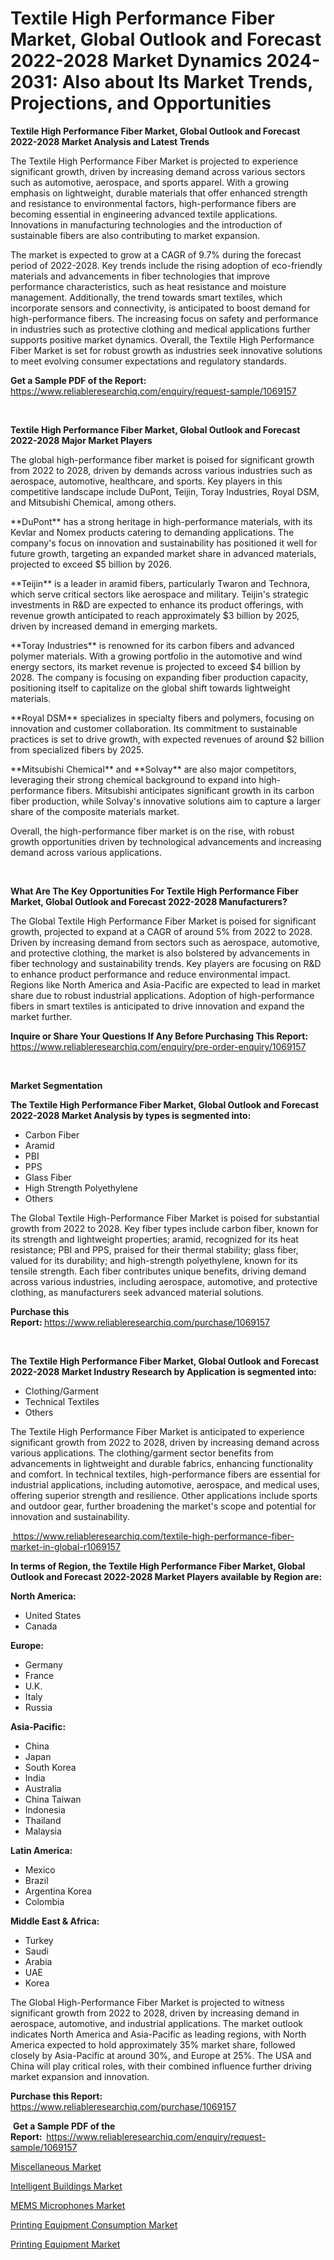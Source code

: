 <p><h1>Textile High Performance Fiber Market, Global Outlook and Forecast 2022-2028 Market Dynamics 2024-2031: Also about Its Market Trends, Projections, and Opportunities</h1></p><p><strong>Textile High Performance Fiber Market, Global Outlook and Forecast 2022-2028 Market Analysis and Latest Trends</strong></p>
<p><p>The Textile High Performance Fiber Market is projected to experience significant growth, driven by increasing demand across various sectors such as automotive, aerospace, and sports apparel. With a growing emphasis on lightweight, durable materials that offer enhanced strength and resistance to environmental factors, high-performance fibers are becoming essential in engineering advanced textile applications. Innovations in manufacturing technologies and the introduction of sustainable fibers are also contributing to market expansion.</p><p>The market is expected to grow at a CAGR of 9.7% during the forecast period of 2022-2028. Key trends include the rising adoption of eco-friendly materials and advancements in fiber technologies that improve performance characteristics, such as heat resistance and moisture management. Additionally, the trend towards smart textiles, which incorporate sensors and connectivity, is anticipated to boost demand for high-performance fibers. The increasing focus on safety and performance in industries such as protective clothing and medical applications further supports positive market dynamics. Overall, the Textile High Performance Fiber Market is set for robust growth as industries seek innovative solutions to meet evolving consumer expectations and regulatory standards.</p></p>
<p><strong>Get a Sample PDF of the Report:&nbsp;</strong> <a href="https://www.reliableresearchiq.com/enquiry/request-sample/1069157">https://www.reliableresearchiq.com/enquiry/request-sample/1069157</a></p>
<p>&nbsp;</p>
<p><strong>Textile High Performance Fiber Market, Global Outlook and Forecast 2022-2028 Major Market Players</strong></p>
<p><p>The global high-performance fiber market is poised for significant growth from 2022 to 2028, driven by demands across various industries such as aerospace, automotive, healthcare, and sports. Key players in this competitive landscape include DuPont, Teijin, Toray Industries, Royal DSM, and Mitsubishi Chemical, among others.</p><p>**DuPont** has a strong heritage in high-performance materials, with its Kevlar and Nomex products catering to demanding applications. The company's focus on innovation and sustainability has positioned it well for future growth, targeting an expanded market share in advanced materials, projected to exceed $5 billion by 2026.</p><p>**Teijin** is a leader in aramid fibers, particularly Twaron and Technora, which serve critical sectors like aerospace and military. Teijin's strategic investments in R&D are expected to enhance its product offerings, with revenue growth anticipated to reach approximately $3 billion by 2025, driven by increased demand in emerging markets.</p><p>**Toray Industries** is renowned for its carbon fibers and advanced polymer materials. With a growing portfolio in the automotive and wind energy sectors, its market revenue is projected to exceed $4 billion by 2028. The company is focusing on expanding fiber production capacity, positioning itself to capitalize on the global shift towards lightweight materials.</p><p>**Royal DSM** specializes in specialty fibers and polymers, focusing on innovation and customer collaboration. Its commitment to sustainable practices is set to drive growth, with expected revenues of around $2 billion from specialized fibers by 2025.</p><p>**Mitsubishi Chemical** and **Solvay** are also major competitors, leveraging their strong chemical background to expand into high-performance fibers. Mitsubishi anticipates significant growth in its carbon fiber production, while Solvay's innovative solutions aim to capture a larger share of the composite materials market.</p><p>Overall, the high-performance fiber market is on the rise, with robust growth opportunities driven by technological advancements and increasing demand across various applications.</p></p>
<p>&nbsp;</p>
<p><strong>What Are The Key Opportunities For Textile High Performance Fiber Market, Global Outlook and Forecast 2022-2028 Manufacturers?</strong></p>
<p><p>The Global Textile High Performance Fiber Market is poised for significant growth, projected to expand at a CAGR of around 5% from 2022 to 2028. Driven by increasing demand from sectors such as aerospace, automotive, and protective clothing, the market is also bolstered by advancements in fiber technology and sustainability trends. Key players are focusing on R&D to enhance product performance and reduce environmental impact. Regions like North America and Asia-Pacific are expected to lead in market share due to robust industrial applications. Adoption of high-performance fibers in smart textiles is anticipated to drive innovation and expand the market further.</p></p>
<p><strong>Inquire or Share Your Questions If Any Before Purchasing This Report:</strong> <a href="https://www.reliableresearchiq.com/enquiry/pre-order-enquiry/1069157">https://www.reliableresearchiq.com/enquiry/pre-order-enquiry/1069157</a></p>
<p>&nbsp;</p>
<p><strong>Market Segmentation</strong></p>
<p><strong>The Textile High Performance Fiber Market, Global Outlook and Forecast 2022-2028 Market Analysis by types is segmented into:</strong></p>
<p><ul><li>Carbon Fiber</li><li>Aramid</li><li>PBI</li><li>PPS</li><li>Glass Fiber</li><li>High Strength Polyethylene</li><li>Others</li></ul></p>
<p><p>The Global Textile High-Performance Fiber Market is poised for substantial growth from 2022 to 2028. Key fiber types include carbon fiber, known for its strength and lightweight properties; aramid, recognized for its heat resistance; PBI and PPS, praised for their thermal stability; glass fiber, valued for its durability; and high-strength polyethylene, known for its tensile strength. Each fiber contributes unique benefits, driving demand across various industries, including aerospace, automotive, and protective clothing, as manufacturers seek advanced material solutions.</p></p>
<p><strong>Purchase this Report:&nbsp;</strong><a href="https://www.reliableresearchiq.com/purchase/1069157">https://www.reliableresearchiq.com/purchase/1069157</a></p>
<p>&nbsp;</p>
<p><strong>The Textile High Performance Fiber Market, Global Outlook and Forecast 2022-2028 Market Industry Research by Application is segmented into:</strong></p>
<p><ul><li>Clothing/Garment</li><li>Technical Textiles</li><li>Others</li></ul></p>
<p><p>The Textile High Performance Fiber Market is anticipated to experience significant growth from 2022 to 2028, driven by increasing demand across various applications. The clothing/garment sector benefits from advancements in lightweight and durable fabrics, enhancing functionality and comfort. In technical textiles, high-performance fibers are essential for industrial applications, including automotive, aerospace, and medical uses, offering superior strength and resilience. Other applications include sports and outdoor gear, further broadening the market's scope and potential for innovation and sustainability.</p></p>
<p><a href="https://www.reliableresearchiq.com/textile-high-performance-fiber-market-in-global-r1069157">&nbsp;https://www.reliableresearchiq.com/textile-high-performance-fiber-market-in-global-r1069157</a></p>
<p><strong>In terms of Region, the Textile High Performance Fiber Market, Global Outlook and Forecast 2022-2028 Market Players available by Region are:</strong></p>
<p>
    <p> <strong> North America: </strong>
        <ul>
            <li>United States</li>
            <li>Canada</li>
        </ul>
        </p> 
    <p> <strong> Europe: </strong>
        <ul>
            <li>Germany</li>
            <li>France</li>
            <li>U.K.</li>
            <li>Italy</li>
            <li>Russia</li>
        </ul>
        </p> 
    <p> <strong> Asia-Pacific: </strong>
        <ul>
            <li>China</li>
            <li>Japan</li>
            <li>South Korea</li>
            <li>India</li>
            <li>Australia</li>
            <li>China Taiwan</li>
            <li>Indonesia</li>
            <li>Thailand</li>
            <li>Malaysia</li>
        </ul>
        </p> 
    <p> <strong> Latin America: </strong>
        <ul>
            <li>Mexico</li>
            <li>Brazil</li>
            <li>Argentina Korea</li>
            <li>Colombia</li>
        </ul>
        </p> 
    <p> <strong> Middle East & Africa: </strong>
        <ul>
            <li>Turkey</li>
            <li>Saudi</li>
            <li>Arabia</li>
            <li>UAE</li>
            <li>Korea</li>
        </ul>
    </p>
    </p>
<p><p>The Global High-Performance Fiber Market is projected to witness significant growth from 2022 to 2028, driven by increasing demand in aerospace, automotive, and industrial applications. The market outlook indicates North America and Asia-Pacific as leading regions, with North America expected to hold approximately 35% market share, followed closely by Asia-Pacific at around 30%, and Europe at 25%. The USA and China will play critical roles, with their combined influence further driving market expansion and innovation.</p></p>
<p><strong>Purchase this Report: </strong><a href="https://www.reliableresearchiq.com/purchase/1069157">https://www.reliableresearchiq.com/purchase/1069157</a></p>
<p>&nbsp;<strong>Get a Sample PDF of the Report:&nbsp;&nbsp;</strong><a href="https://www.reliableresearchiq.com/enquiry/request-sample/1069157">https://www.reliableresearchiq.com/enquiry/request-sample/1069157</a></p>
<p><strong></strong></p>
<p><p><a href="https://www.linkedin.com/pulse/strategic-market-insights-navigating-global-miscellaneous-u0k7e?trackingId=RZ%2BirOMITJS1RCSqWdGkOg%3D%3D">Miscellaneous Market</a></p><p><a href="https://www.linkedin.com/pulse/insights-intelligent-buildings-market-share-competitive-jhzge?trackingId=df3YaiSiQDqTe%2BbEr%2F3Tsw%3D%3D">Intelligent Buildings Market</a></p><p><a href="https://www.linkedin.com/pulse/mems-microphones-market-segmentation-geographical-regions-hoibc?trackingId=KrrY6NgIQCGKqC3fOsVJHA%3D%3D">MEMS Microphones Market</a></p><p><a href="https://medium.com/@soloncarter54/market-forecast-global-printing-equipment-consumption-trends-and-impact-analysis-2024-2031-by-f61696da5168">Printing Equipment Consumption Market</a></p><p><a href="https://medium.com/@soloncarter54/printing-equipment-market-trends-a-detailed-study-of-its-market-segmentation-and-analyzing-the-1fa67476dc35">Printing Equipment Market</a></p></p>